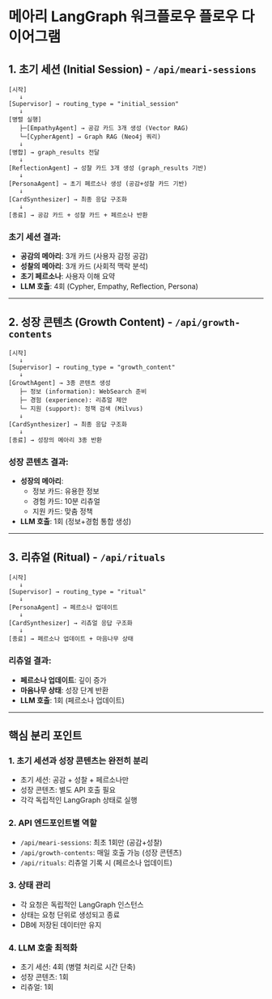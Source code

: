 # 메아리 LangGraph 워크플로우 플로우 다이어그램

## 1. 초기 세션 (Initial Session) - `/api/meari-sessions`
```
[시작] 
   ↓
[Supervisor] → routing_type = "initial_session"
   ↓
[병렬 실행]
   ├─[EmpathyAgent] → 공감 카드 3개 생성 (Vector RAG)
   └─[CypherAgent] → Graph RAG (Neo4j 쿼리)
   ↓
[병합] → graph_results 전달
   ↓
[ReflectionAgent] → 성찰 카드 3개 생성 (graph_results 기반)
   ↓
[PersonaAgent] → 초기 페르소나 생성 (공감+성찰 카드 기반)
   ↓
[CardSynthesizer] → 최종 응답 구조화
   ↓
[종료] → 공감 카드 + 성찰 카드 + 페르소나 반환
```

### 초기 세션 결과:
- **공감의 메아리**: 3개 카드 (사용자 감정 공감)
- **성찰의 메아리**: 3개 카드 (사회적 맥락 분석)
- **초기 페르소나**: 사용자 이해 요약
- **LLM 호출**: 4회 (Cypher, Empathy, Reflection, Persona)

---

## 2. 성장 콘텐츠 (Growth Content) - `/api/growth-contents`
```
[시작]
   ↓
[Supervisor] → routing_type = "growth_content"
   ↓
[GrowthAgent] → 3종 콘텐츠 생성
   ├─ 정보 (information): WebSearch 준비
   ├─ 경험 (experience): 리츄얼 제안
   └─ 지원 (support): 정책 검색 (Milvus)
   ↓
[CardSynthesizer] → 최종 응답 구조화
   ↓
[종료] → 성장의 메아리 3종 반환
```

### 성장 콘텐츠 결과:
- **성장의 메아리**: 
  - 정보 카드: 유용한 정보
  - 경험 카드: 10분 리츄얼
  - 지원 카드: 맞춤 정책
- **LLM 호출**: 1회 (정보+경험 통합 생성)

---

## 3. 리츄얼 (Ritual) - `/api/rituals`
```
[시작]
   ↓
[Supervisor] → routing_type = "ritual"
   ↓
[PersonaAgent] → 페르소나 업데이트
   ↓
[CardSynthesizer] → 리츄얼 응답 구조화
   ↓
[종료] → 페르소나 업데이트 + 마음나무 상태
```

### 리츄얼 결과:
- **페르소나 업데이트**: 깊이 증가
- **마음나무 상태**: 성장 단계 반환
- **LLM 호출**: 1회 (페르소나 업데이트)

---

## 핵심 분리 포인트

### 1. **초기 세션과 성장 콘텐츠는 완전히 분리**
- 초기 세션: 공감 + 성찰 + 페르소나만
- 성장 콘텐츠: 별도 API 호출 필요
- 각각 독립적인 LangGraph 상태로 실행

### 2. **API 엔드포인트별 역할**
- `/api/meari-sessions`: 최초 1회만 (공감+성찰)
- `/api/growth-contents`: 매일 호출 가능 (성장 콘텐츠)
- `/api/rituals`: 리츄얼 기록 시 (페르소나 업데이트)

### 3. **상태 관리**
- 각 요청은 독립적인 LangGraph 인스턴스
- 상태는 요청 단위로 생성되고 종료
- DB에 저장된 데이터만 유지

### 4. **LLM 호출 최적화**
- 초기 세션: 4회 (병렬 처리로 시간 단축)
- 성장 콘텐츠: 1회
- 리츄얼: 1회